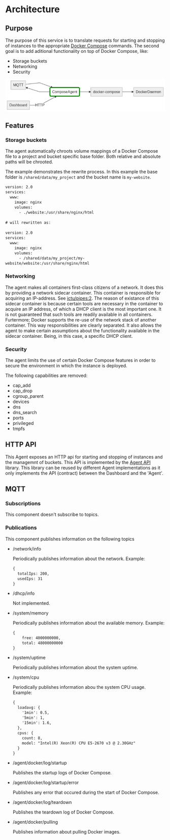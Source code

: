 # Architecture

## Purpose
The purpose of this service is to translate requests for starting and stopping of instances to the appropriate [Docker Compose](https://docs.docker.com/compose/) commands.
The second goal is to add aditional functionality on top of Docker Compose, like:

- Storage buckets
- Networking
- Security

![Overview](./overview.mmd.png)

## Features

### Storage buckets
The agent automatically chroots volume mappings of a Docker Compose file to a project and bucket specific base folder. Both relative and absolute paths will be chrooted.

The example demonstrates the rewrite process. In this example the base folder is `/shared/data/my_project` and the bucket name is `my-website`.

```
version: 2.0
services:
  www:
    image: nginx
    volumes:
      - ./website:/usr/share/nginx/html

# will rewritten as:

version: 2.0
services:
  www:
    image: nginx
    volumes:
      - /shared/data/my_project/my-website/website:/usr/share/nginx/html
```

### Networking
The agent makes all containers first-class citizens of a network. It does this by providing a network sidecar container. This container is responsible for acquiring an IP-address. See [ictu/pipes:2](https://github.com/ICTU/pipes). The reason of existance of this sidecar container is because certain tools are necessary in the container to acquire an IP address, of which a DHCP client is the most important one. It is not guaranteed that such tools are readily available in all containers. Furtermore; Docker supports the re-use of the network stack of another container. This way responsibilities are clearly separated. It also allows the agent to make certain assumptions about the functionality available in the sidecar container. Being, in this case, a specific DHCP client.

### Security
The agent limits the use of certain Docker Compose features in order to secure the environment in which the instance is deployed.

The following capabilities are removed:

- cap_add
- cap_drop
- cgroup_parent
- devices
- dns
- dns_search
- ports
- privileged
- tmpfs

## HTTP API

This Agent exposes an HTTP api for starting and stopping of instances and the managemnt of buckets. This API is implemented by the [Agent API](https://github.com/ICTU/agent-api) library. This library can be reused by different Agent implementations as it only implements the API (contract) between the Dashboard and the 'Agent'. 


## MQTT

### Subscriptions

This component doesn't subscribe to topics.

### Publications

This component publishes information on the following topics

- /network/info

  Periodically publishes information about the network. Example:
  ```
  {
    totalIps: 200,
    usedIps: 31
  }
  ```

- /dhcp/info

  Not implemented.

- /system/memory

  Periodically publishes information about the available memory. Example:
  ```
  {
      free: 4000000000,
      total: 48000000000
  }
  ```

- /system/uptime

  Periodically publishes information about the system uptime.

- /system/cpu

  Periodically publishes information abou the system CPU usage. Example:
  ```
  {
    loadavg: {
      '1min': 0.5,
      '5min': 1,
      '15min': 1.6,
    },
    cpus: {
      count: 8,
      model: "Intel(R) Xeon(R) CPU E5-2670 v3 @ 2.30GHz"
    }
  }
  ```

- /agent/docker/log/startup

  Publishes the startup logs of Docker Compose.

- /agent/docker/log/startup/error

  Publishes any error that occured during the start of Docker Compose.

- /agent/docker/log/teardown

  Publishes the teardown log of Docker Compose.

- /agent/docker/pulling

  Publishes information about pulling Docker images.
